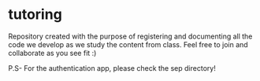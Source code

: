 # tutoring

Repository created with the purpose of registering and documenting all the code we develop as we study the content from class. Feel free to join and collaborate as you see fit :)

P.S- For the authentication app, please check the sep directory!


